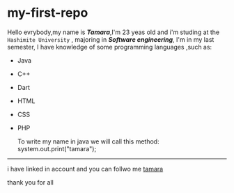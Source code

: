 # my-first-repo
Hello evrybody,my name is ***Tamara***,I'm 23 yeas old and i'm studing at the `Hashimite University` , majoring in ***Software engineering***,
I'm in my last semester, I have knowledge of some programming languages ,such as:
* Java
* C++  
* Dart  
* HTML  
* CSS  
* PHP

  To write my name in java we will call this method:
      system.out.print("tamara");
   
***********
    
i have linked in account and you can follwo me [tamara](https://www.linkedin.com/in/tamara-banighanem-348751231/)

thank you for all
